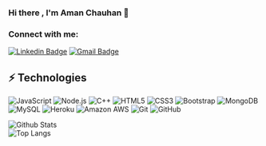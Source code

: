 ### Hi there , I'm Aman Chauhan 👋

### Connect with me:
[![Linkedin Badge](https://img.shields.io/badge/-aman-blue?style=flat-square&logo=Linkedin&logoColor=white&link=https://www.linkedin.com/in/chetan-sharma-908235194/)](https://www.linkedin.com/in/chetan-sharma-908235194/)
[![Gmail Badge](https://img.shields.io/badge/-iamchetansharma8@gmail.com-c14438?style=flat-square&logo=Gmail&logoColor=white&link=mailto:iamchetansharma8@gmail.com)](mailto:iamchetansharma8@gmail.com)  


<!--
**iamchetansharma8/iamchetansharma8** is a ✨ _special_ ✨ repository because its `README.md` (this file) appears on your GitHub profile.

Here are some ideas to get you started:

- 🔭 I’m currently working on ...
- 🌱 I’m currently learning ...
- 👯 I’m looking to collaborate on ...
- 🤔 I’m looking for help with ...
- 💬 Ask me about ...
- 📫 How to reach me: ...
- 😄 Pronouns: ...
- ⚡ Fun fact: ...
-->
## ⚡ Technologies

![JavaScript](https://img.shields.io/badge/-JavaScript-black?style=flat-square&logo=javascript)
![Node.js](https://img.shields.io/badge/-Node.js-green?style=flat-square&logo=nodejs)
![C++](https://img.shields.io/badge/-C++-00599C?style=flat-square&logo=c)
![HTML5](https://img.shields.io/badge/-HTML5-E34F26?style=flat-square&logo=html5&logoColor=white)
![CSS3](https://img.shields.io/badge/-CSS3-1572B6?style=flat-square&logo=css3)
![Bootstrap](https://img.shields.io/badge/-Bootstrap-563D7C?style=flat-square&logo=bootstrap)
![MongoDB](https://img.shields.io/badge/-MongoDB-black?style=flat-square&logo=mongodb)
![MySQL](https://img.shields.io/badge/-MySQL-black?style=flat-square&logo=mysql)
![Heroku](https://img.shields.io/badge/-Heroku-430098?style=flat-square&logo=heroku)
![Amazon AWS](https://img.shields.io/badge/Amazon%20AWS-232F3E?style=flat-square&logo=amazon-aws)
![Git](https://img.shields.io/badge/-Git-black?style=flat-square&logo=git)
![GitHub](https://img.shields.io/badge/-GitHub-181717?style=flat-square&logo=github)


![Github Stats](https://github-readme-stats.vercel.app/api?username=iamchetansharma8&count_private=true&show_icons=true&include_all_commits=true)   
![Top Langs](https://github-readme-stats.vercel.app/api/top-langs/?username=iamchetansharma8&hide=TeX&layout=compact)
